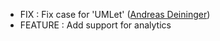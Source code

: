 * FIX : Fix case for 'UMLet' ([Andreas Deininger](https://github.com/deining))
* FEATURE : Add support for analytics